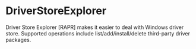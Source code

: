 # DriverStoreExplorer
Driver Store Explorer [RAPR] makes it easier to deal with Windows driver store. Supported operations include list/add/install/delete third-party driver packages.
